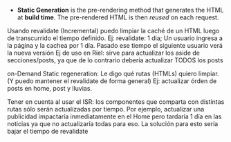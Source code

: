 - **Static Generation** is the pre-rendering method that generates the HTML at **build time**. The pre-rendered HTML is then _reused_ on each request.

Usando revalidate (Incremental) puedo limpiar la caché de un HTML luego de transcurrido el tiempo definido.
    Ej: revalidate: 1 dia; Un usuario ingresa a la página y la cachea por 1 día. Pasado ese tiempo el siguiente usuario verá la nueva versión
    Ej de uso en Riel: sirve para actualizar los aside de secciones/posts, ya que de lo contrario debería actualizar TODOS los posts

on-Demand Static regeneration:
    Le digo qué rutas (HTMLs) quiero limpiar. (Y puedo mantener el revalidate de forma general)
    Ej: actualizar órden de posts en home, post y lluvias.


Tener en cuenta al usar el ISR: los componentes que comparta con distintas rutas sólo serán actualizadas por tiempo.
Por ejemplo, actualizar una publicidad impactaría inmediatamente en el Home pero tardaría 1 día en las noticias ya que no actualizaría todas para eso.
La solución para esto sería bajar el tiempo de revalidate